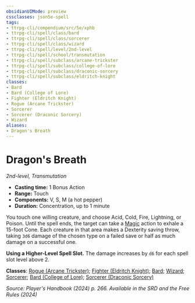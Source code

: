 ```yaml
---
obsidianUIMode: preview
cssclasses: json5e-spell
tags:
- ttrpg-cli/compendium/src/5e/xphb
- ttrpg-cli/spell/class/bard
- ttrpg-cli/spell/class/sorcerer
- ttrpg-cli/spell/class/wizard
- ttrpg-cli/spell/level/2nd-level
- ttrpg-cli/spell/school/transmutation
- ttrpg-cli/spell/subclass/arcane-trickster
- ttrpg-cli/spell/subclass/college-of-lore
- ttrpg-cli/spell/subclass/draconic-sorcery
- ttrpg-cli/spell/subclass/eldritch-knight
classes:
- Bard
- Bard (College of Lore)
- Fighter (Eldritch Knight)
- Rogue (Arcane Trickster)
- Sorcerer
- Sorcerer (Draconic Sorcery)
- Wizard
aliases:
- Dragon's Breath
---
```

# Dragon's Breath
*2nd-level, Transmutation*  


- **Casting time:** 1 Bonus Action
- **Range:** Touch
- **Components:** V, S, M (a hot pepper)
- **Duration:** Concentration, up to 1 minute

You touch one willing creature, and choose Acid, Cold, Fire, Lightning, or Poison. Until the spell ends, the target can take a [Magic](Інструменти%20ДМ/CLI/rules/actions.md#Magic) action to exhale a 15-foot Cone. Each creature in that area makes a Dexterity saving throw, taking `3d6` damage of the chosen type on a failed save or half as much damage on a successful one.

**Using a Higher-Level Spell Slot.** The damage increases by `d6` for each spell slot level above 2.

**Classes**: [Rogue (Arcane Trickster)](Інструменти%20ДМ/CLI/lists/list-spells-classes-arcane-trickster-xphb.md "subclass=XPHB;class=XPHB"); [Fighter (Eldritch Knight)](Інструменти%20ДМ/CLI/lists/list-spells-classes-eldritch-knight-xphb.md "subclass=XPHB;class=XPHB"); [Bard](Інструменти%20ДМ/CLI/lists/list-spells-classes-bard.md); [Wizard](Інструменти%20ДМ/CLI/lists/list-spells-classes-wizard.md); [Sorcerer](Інструменти%20ДМ/CLI/lists/list-spells-classes-sorcerer.md); [Bard (College of Lore)](Інструменти%20ДМ/CLI/lists/list-spells-classes-college-of-lore-xphb.md "subclass=XPHB;class=XPHB"); [Sorcerer (Draconic Sorcery)](Інструменти%20ДМ/CLI/lists/list-spells-classes-draconic-sorcery-xphb.md "subclass=XPHB;class=XPHB")

*Source: Player's Handbook (2024) p. 266. Available in the <span title='Systems Reference Document (5.2)'>SRD</span> and the Free Rules (2024)*